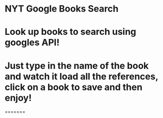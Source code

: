 # NYT Google Books Search

# Look up books to search using googles API!

# Just type in the name of the book and watch it load all the references, click on a book to save and then enjoy!
=======